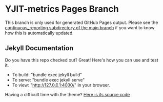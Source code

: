 # YJIT-metrics Pages Branch

This branch is only used for generated GitHub Pages output. Please see the
[continuous_reporting subdirectory of the main branch](https://github.com/Shopify/yjit-metrics/tree/main/continuous_reporting)
if you want to know how this is automatically updated.

## Jekyll Documentation

Do you have this repo checked out? Great! Here's how you can use and test it.

* To build: "bundle exec jekyll build"
* To serve: "bundle exec jekyll serve"
* To view: "http://127.0.0.1:4000/" in your browser.

Having a difficult time with the theme?
[Here is its source code](https://github.com/pages-themes/slate)

